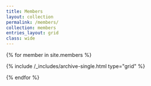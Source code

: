 ```yaml
---
title: Members
layout: collection
permalink: /members/
collection: members
entries_layout: grid
class: wide
---
```


<div class="grid__wrapper">
  {% for member in site.members %}

  {% include /_includes/archive-single.html type="grid" %}

<!--  {% capture avatar_image %} ![{{ member.author.name }}]({{member.author.avatar}}) {% endcapture %}

    {{ avatar_image | markdownify }}
    <h3>
      <a href="{{ member.url }}"> {{ member.author.name }}</a>
    </h3>
    {{ member.affiliation }} - {{ member.country }}
-->
</div>
{% endfor %}
